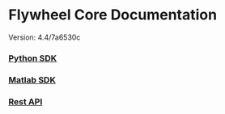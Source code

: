 # Flywheel Core Documentation
Version: 4.4/7a6530c

### [Python SDK](python/)

### [Matlab SDK](matlab/)

### [Rest API](swagger/index.html)

